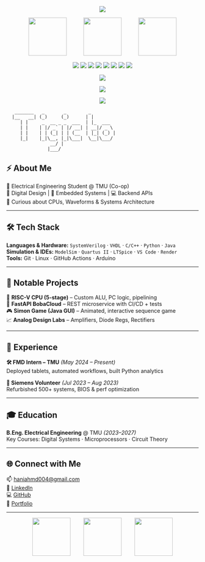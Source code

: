 <!-- 🎛️ Custom GitHub Profile README: Interactive x Code Editor Mix -->

<!-- DYNAMIC TOP LINE -->
<p align="center">
  <img src="https://readme-typing-svg.demolab.com/?lines=Hey%2C%20I'm%20Hani%20Ahmed!;Digital%20Systems%20Engineer%20in%20Training;Always%20Learning%20%26%20Building!&font=Fira%20Code&center=true&width=550&height=50">
</p>

<!-- CLEAN SPACED OUT GIFS -->
<p align="center">
  <img src="https://media.giphy.com/media/iIqmM5tTjmpOB9mpbn/giphy.gif" width="100" style="margin: 0 20px;"/>
  <img src="https://media.giphy.com/media/LMt9638dO8dftAjtco/giphy.gif" width="100" style="margin: 0 20px;"/>
  <img src="https://media.giphy.com/media/2IudUHdI075HL02Pkk/giphy.gif" width="100" style="margin: 0 20px;"/>
</p>

<!-- BADGES SECTION -->
<p align="center">
  <img src="https://img.shields.io/badge/Python-3670A0?style=for-the-badge&logo=python&logoColor=ffdd54"/>
  <img src="https://img.shields.io/badge/C-00599C?style=for-the-badge&logo=c&logoColor=white"/>
  <img src="https://img.shields.io/badge/C++-004482?style=for-the-badge&logo=c%2B%2B&logoColor=white"/>
  <img src="https://img.shields.io/badge/Java-ED8B00?style=for-the-badge&logo=java&logoColor=white"/>
  <img src="https://img.shields.io/badge/SystemVerilog-000000?style=for-the-badge"/>
  <img src="https://img.shields.io/badge/VHDL-453C5C?style=for-the-badge"/>
  <img src="https://img.shields.io/badge/Arduino-00979D?style=for-the-badge&logo=arduino&logoColor=white"/>
  <img src="https://img.shields.io/badge/Linux-FCC624?style=for-the-badge&logo=linux&logoColor=black"/>
</p>

<p align="center">
  <img src="https://github-readme-stats.vercel.app/api?username=Airlles&show_icons=true&theme=radical&hide_title=true" />
</p>

<p align="center">
  <img src="https://github-readme-streak-stats.herokuapp.com/?user=Airlles&theme=radical" />
</p>

<p align="center">
  <img src="https://github-profile-summary-cards.vercel.app/api/cards/profile-details?username=Airlles&theme=radical" />
</p>
<!-- CODE-EDITOR STYLE README SECTION -->

```ascii
   _______   _       _        _          
  |__   __| (_)     (_)      | |         
     | |     _  __ _ _  ___  | |_  ___   
     | |    | |/ _` | |/ __| | __|/ _ \  
     | |    | | (_| | | (__  | |_| (_) | 
     |_|    |_|\__, |_|\___|  \__|\___/  
                __/ |                    
               |___/                     
```

## ⚡ About Me

🔬 Electrical Engineering Student @ TMU (Co-op)  
🔧 Digital Design | 🧪 Embedded Systems | 💻 Backend APIs  
🎯 Curious about CPUs, Waveforms & Systems Architecture

---

## 🛠️ Tech Stack

**Languages & Hardware:** `SystemVerilog` · `VHDL` · `C/C++` · `Python` · `Java`  
**Simulation & IDEs:** `ModelSim` · `Quartus II` · `LTSpice` · `VS Code` · `Render`  
**Tools:** Git · Linux · GitHub Actions · Arduino

---

## 🧪 Notable Projects

🧠 **RISC-V CPU (5-stage)** – Custom ALU, PC logic, pipelining  
📡 **FastAPI BobaCloud** – REST microservice with CI/CD + tests  
🎮 **Simon Game (Java GUI)** – Animated, interactive sequence game  
📈 **Analog Design Labs** – Amplifiers, Diode Regs, Rectifiers

---

## 💼 Experience

**🛠️ FMD Intern – TMU** *(May 2024 – Present)*  
Deployed tablets, automated workflows, built Python analytics

**🔧 Siemens Volunteer** *(Jul 2023 – Aug 2023)*  
Refurbished 500+ systems, BIOS & perf optimization

---

## 🎓 Education

**B.Eng. Electrical Engineering** @ TMU *(2023–2027)*  
Key Courses: Digital Systems · Microprocessors · Circuit Theory

---

## 🌐 Connect with Me

📫 [haniahmd004@gmail.com](mailto:haniahmd004@gmail.com)  
🔗 [LinkedIn](https://linkedin.com/in/haniahmd)  
💻 [GitHub](https://github.com/Airlles)  
🧠 [Portfolio](https://haniii.vercel.app)

---

<p align="center">
  <img src="https://media.giphy.com/media/SWoSkN6DxTszqIKEqv/giphy.gif" width="100" style="margin: 0 15px;"/>
  <img src="https://media.giphy.com/media/qgQUggAC3Pfv687qPC/giphy.gif" width="100" style="margin: 0 15px;"/>
  <img src="https://media.giphy.com/media/jRf5fsn8G6YaogAWxn/giphy.gif" width="100" style="margin: 0 15px;"/>
</p>
